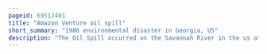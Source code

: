 ```yaml
---
pageid: 69512401
title: "Amazon Venture oil spill"
short_summary: "1986 environmental disaster in Georgia, US"
description: "The Oil Spill occurred on the Savannah River in the us at the Port of Savannah. S. State of Georgia. The Spill occurred from 4 to 6 December 1986 and was caused by three defective Valves in the Piping System of the Mv amazon Venture Oil Tanker which leaked approximately 500000us Gallons of Fuel Oil into the."
---
```

